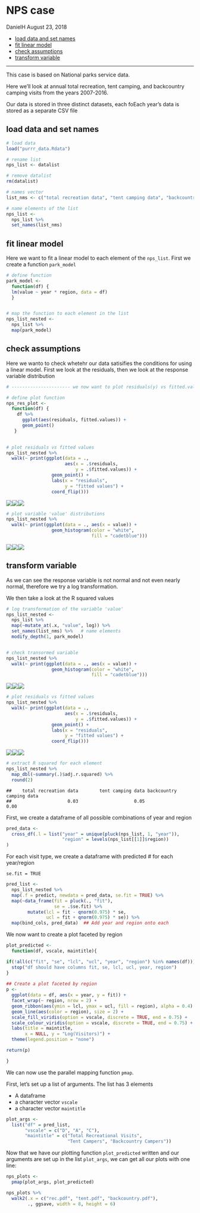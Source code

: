 NPS case
================
DanielH
August 23, 2018

-   [load data and set names](#load-data-and-set-names)
-   [fit linear model](#fit-linear-model)
-   [check assumptions](#check-assumptions)
-   [transform variable](#transform-variable)

------------------------------------------------------------------------

This case is based on National parks service data.

Here we’ll look at annual total recreation, tent camping, and backcountry camping visits from the years 2007-2016.

Our data is stored in three distinct datasets, each foEach year’s data is stored as a separate CSV file

load data and set names
-----------------------

``` r
# load data
load("purrr_data.Rdata")

# rename list
nps_list <- datalist

# remove datalist
rm(datalist)

# names vector
list_nms <- c("total recreation data", "tent camping data", "backcountry camping data")

# name elements of the list
nps_list <-
  nps_list %>%
  set_names(list_nms)
```

fit linear model
----------------

Here we want to fit a linear model to each element of the `nps_list`. First we create a function `park_model`

``` r
# define function
park_model <- 
  function(df) {
  lm(value ~ year * region, data = df)
  }


# map the function to each element in the list
nps_list_nested <-
  nps_list %>%
  map(park_model)
```

check assumptions
-----------------

Here we wanto to check whetehr our data satisifies the conditions for using a linear model. First we look at the residuals, then we look at the response variable distribution

``` r
# ---------------------- we now want to plot residuals(y) vs fitted.values(x)

# define plot function
nps_res_plot <-
  function(df) {
    df %>%
      ggplot(aes(residuals, fitted.values)) +
      geom_point()
   }

    
# plot residuals vs fitted values    
nps_list_nested %>%
  walk(~ print(ggplot(data = ., 
                      aes(x = .$residuals,
                          y = .$fitted.values)) +
                 geom_point() +
                 labs(x = "residuals", 
                      y = "fitted values") +
                 coord_flip()))
```

![](NPS_case_files/figure-markdown_github/unnamed-chunk-4-1.png)![](NPS_case_files/figure-markdown_github/unnamed-chunk-4-2.png)![](NPS_case_files/figure-markdown_github/unnamed-chunk-4-3.png)

``` r
# plot variable 'value' distributions
nps_list_nested %>%
  walk(~ print(ggplot(data = ., aes(x = value)) +
                 geom_histogram(color = "white",
                                fill = "cadetblue")))
```

![](NPS_case_files/figure-markdown_github/unnamed-chunk-4-4.png)![](NPS_case_files/figure-markdown_github/unnamed-chunk-4-5.png)![](NPS_case_files/figure-markdown_github/unnamed-chunk-4-6.png)

transform variable
------------------

As we can see the response variable is not normal and not even nearly normal, therefore we try a log transformation.

We then take a look at the R squared values

``` r
# log transformation of the variable 'value'
nps_list_nested <-
  nps_list %>%
  map(~mutate_at(.x, "value", log)) %>%
  set_names(list_nms) %>%   # name elements
  modify_depth(1, park_model)


# check transormed variable
nps_list_nested %>%
  walk(~ print(ggplot(data = ., aes(x = value)) +
                 geom_histogram(color = "white",
                                fill = "cadetblue")))
```

![](NPS_case_files/figure-markdown_github/unnamed-chunk-5-1.png)![](NPS_case_files/figure-markdown_github/unnamed-chunk-5-2.png)![](NPS_case_files/figure-markdown_github/unnamed-chunk-5-3.png)

``` r
# plot residuals vs fitted values    
nps_list_nested %>%
  walk(~ print(ggplot(data = ., 
                      aes(x = .$residuals,
                          y = .$fitted.values)) +
                 geom_point() +
                 labs(x = "residuals", 
                      y = "fitted values") +
                 coord_flip()))
```

![](NPS_case_files/figure-markdown_github/unnamed-chunk-5-4.png)![](NPS_case_files/figure-markdown_github/unnamed-chunk-5-5.png)![](NPS_case_files/figure-markdown_github/unnamed-chunk-5-6.png)

``` r
# extract R squared for each element
nps_list_nested %>%
  map_dbl(~summary(.)$adj.r.squared) %>%
  round(2)
```

    ##    total recreation data        tent camping data backcountry camping data 
    ##                     0.03                     0.05                     0.00

First, we create a dataframe of all possible combinations of year and region

``` r
pred_data <- 
  cross_df(.l = list("year" = unique(pluck(nps_list, 1, "year")),
                     "region" = levels(nps_list[[1]]$region))
)
```

For each visit type, we create a dataframe with predicted \# for each year/region

`se.fit = TRUE`

``` r
pred_list <- 
  nps_list_nested %>%
  map(.f = predict, newdata = pred_data, se.fit = TRUE) %>%
  map(~data_frame(fit = pluck(., "fit"), 
                  se = .$se.fit) %>%
        mutate(lcl = fit - qnorm(0.975) * se,
               ucl = fit + qnorm(0.975) * se)) %>%
  map(bind_cols, pred_data)  ## Add year and region onto each
```

We now want to create a plot faceted by region

``` r
plot_predicted <- 
  function(df, vscale, maintitle){

if(!all(c("fit", "se", "lcl", "ucl", "year", "region") %in% names(df))){
  stop("df should have columns fit, se, lcl, ucl, year, region")
}
    
## Create a plot faceted by region
p <- 
  ggplot(data = df, aes(x = year, y = fit)) +
  facet_wrap(~ region, nrow = 2) +
  geom_ribbon(aes(ymin = lcl, ymax = ucl, fill = region), alpha = 0.4) +
  geom_line(aes(color = region), size = 2) +
  scale_fill_viridis(option = vscale, discrete = TRUE, end = 0.75) +
  scale_colour_viridis(option = vscale, discrete = TRUE, end = 0.75) +
  labs(title = maintitle,
       x = NULL, y = "Log(Visitors)") +
  theme(legend.position = "none")

return(p)

}
```

We can now use the parallel mapping function `pmap`.

First, let’s set up a list of arguments. The list has 3 elements

-   A dataframe
-   a character vector `vscale`
-   a character vector `maintitle`

``` r
plot_args <- 
  list("df" = pred_list,
       "vscale" = c("D", "A", "C"),
       "maintitle" = c("Total Recreational Visits",
                       "Tent Campers", "Backcountry Campers"))
```

Now that we have our plotting function `plot_predicted` written and our arguments are set up in the list `plot_args`, we can get all our plots with one line:

``` r
nps_plots <- 
  pmap(plot_args, plot_predicted)

nps_plots %>%
  walk2(.x = c("rec.pdf", "tent.pdf", "backcountry.pdf"), 
        ., ggsave, width = 8, height = 6)
```
